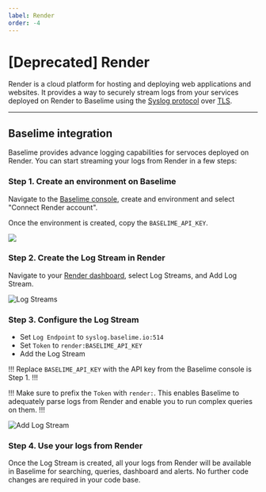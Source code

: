 ```yaml
---
label: Render
order: -4
---
```


# [Deprecated] Render

Render is a cloud platform for hosting and deploying web applications and websites. It provides a way to securely stream logs from your services deployed on Render to Baselime using the [Syslog protocol](https://en.wikipedia.org/wiki/Syslog) over [TLS](https://en.wikipedia.org/wiki/Transport_Layer_Security).

---

## Baselime integration

Baselime provides advance logging capabilities for servoces deployed on Render. You can start streaming your logs from Render in a few steps:

### Step 1. Create an environment on Baselime

Navigate to the [Baselime console](https://console.baselime.io), create and environment and select "Connect Render account".

Once the environment is created, copy the `BASELIME_API_KEY`.

![](../../assets/images/illustrations/sending-data/render/modal.png)

### Step 2. Create the Log Stream in Render

Navigate to your [Render dashboard](https://dashboard.render.com/u/usr-0/settings), select Log Streams, and Add Log Stream.


![Log Streams](../../assets/images/illustrations/sending-data/render/step2.png)

### Step 3. Configure the Log Stream

- Set `Log Endpoint` to `syslog.baselime.io:514`
- Set `Token` to `render:BASELIME_API_KEY`
- Add the Log Stream

!!!
Replace `BASELIME_API_KEY` with the API key from the Baselime console is Step 1.
!!!

!!!
Make sure to prefix the `Token` with `render:`. This enables Baselime to adequately parse logs from Render and enable you to run complex queries on them.
!!!

![Add Log Stream](../../assets/images/illustrations/sending-data/render/step3.png)


### Step 4. Use your logs from Render

Once the Log Stream is created, all your logs from Render will be available in Baselime for searching, queries, dashboard and alerts. No further code changes are required in your code base.


